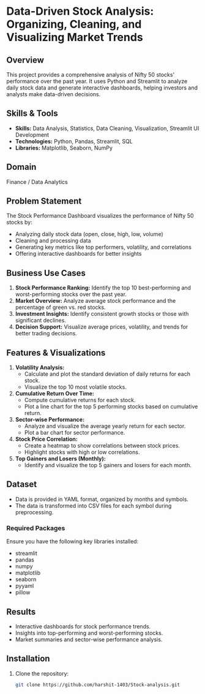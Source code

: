 # Data-Driven Stock Analysis: Organizing, Cleaning, and Visualizing Market Trends

## Overview
This project provides a comprehensive analysis of Nifty 50 stocks' performance over the past year. It uses Python and Streamlit to analyze daily stock data and generate interactive dashboards, helping investors and analysts make data-driven decisions.

## Skills & Tools
- **Skills:** Data Analysis, Statistics, Data Cleaning, Visualization, Streamlit UI Development  
- **Technologies:** Python, Pandas, Streamlit, SQL  
- **Libraries:** Matplotlib, Seaborn, NumPy  

## Domain
Finance / Data Analytics  

## Problem Statement
The Stock Performance Dashboard visualizes the performance of Nifty 50 stocks by:  
- Analyzing daily stock data (open, close, high, low, volume)  
- Cleaning and processing data  
- Generating key metrics like top performers, volatility, and correlations  
- Offering interactive dashboards for better insights  

## Business Use Cases
1. **Stock Performance Ranking:** Identify the top 10 best-performing and worst-performing stocks over the past year.  
2. **Market Overview:** Analyze average stock performance and the percentage of green vs. red stocks.  
3. **Investment Insights:** Identify consistent growth stocks or those with significant declines.  
4. **Decision Support:** Visualize average prices, volatility, and trends for better trading decisions.  

## Features & Visualizations
1. **Volatility Analysis:**  
   - Calculate and plot the standard deviation of daily returns for each stock.  
   - Visualize the top 10 most volatile stocks.  
2. **Cumulative Return Over Time:**  
   - Compute cumulative returns for each stock.  
   - Plot a line chart for the top 5 performing stocks based on cumulative return.  
3. **Sector-wise Performance:**  
   - Analyze and visualize the average yearly return for each sector.  
   - Plot a bar chart for sector performance.  
4. **Stock Price Correlation:**  
   - Create a heatmap to show correlations between stock prices.  
   - Highlight stocks with high or low correlations.  
5. **Top Gainers and Losers (Monthly):**  
   - Identify and visualize the top 5 gainers and losers for each month.  

## Dataset
- Data is provided in YAML format, organized by months and symbols.  
- The data is transformed into CSV files for each symbol during preprocessing.  

### Required Packages
Ensure you have the following key libraries installed:
- streamlit
- pandas
- numpy
- matplotlib
- seaborn
- pyyaml
- pillow
## Results
- Interactive dashboards for stock performance trends.  
- Insights into top-performing and worst-performing stocks.  
- Market summaries and sector-wise performance analysis.  

## Installation
1. Clone the repository:  
   ```bash
   git clone https://github.com/harshit-1403/Stock-analysis.git
